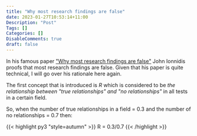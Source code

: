 ```yaml
---
title: "Why most research findings are false"
date: 2023-01-27T10:53:14+11:00
Description: "Post"
Tags: []
Categories: []
DisableComments: true
draft: false
---
```


In his famous paper ["Why most research findings are false"](https://journals.plos.org/plosmedicine/article?id=10.1371/journal.pmed.0020124) John Ionnidis proofs that most research findings are false. Given that his paper is quite technical, I will go over his rationale here again.

The first concept that is introduced is *R* which is considered to be *the relationship between "true relationships" and "no relationships"* in all tests in a certain field.

So, when the number of true relationships in a field = 0.3 and the number of no relationships = 0.7 then:

{{< highlight py3 "style=autumn" >}} R = 0.3/0.7 {{< /highlight >}}